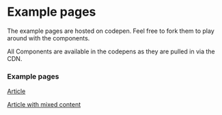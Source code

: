 # Example pages

The example pages are hosted on codepen. Feel free to fork them to play around with the components.

All Components are available in the codepens as they are pulled in via the CDN.

### Example pages

[Article](http://codepen.io/fredjens/full/0797f8e2a9b13f5978055e6c44263d51/)

[Article with mixed content](https://codepen.io/bnhovde/full/aWdWzz/)
